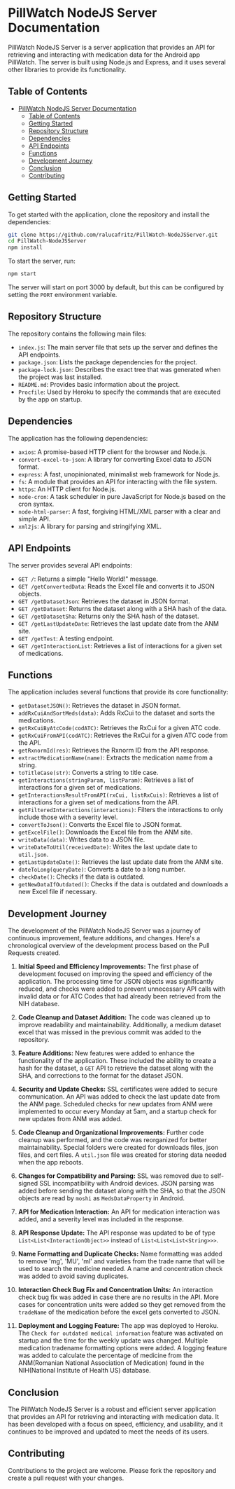 # PillWatch NodeJS Server Documentation

PillWatch NodeJS Server is a server application that provides an API for retrieving and interacting with medication data for the Android app PillWatch. The server is built using Node.js and Express, and it uses several other libraries to provide its functionality.

## Table of Contents

- [PillWatch NodeJS Server Documentation](#pillwatch-nodejs-server-documentation)
  - [Table of Contents](#table-of-contents)
  - [Getting Started](#getting-started)
  - [Repository Structure](#repository-structure)
  - [Dependencies](#dependencies)
  - [API Endpoints](#api-endpoints)
  - [Functions](#functions)
  - [Development Journey](#development-journey)
  - [Conclusion](#conclusion)
  - [Contributing](#contributing)

## Getting Started

To get started with the application, clone the repository and install the dependencies:

```bash
git clone https://github.com/ralucafritz/PillWatch-NodeJSServer.git
cd PillWatch-NodeJSServer
npm install
```

To start the server, run:

```bash
npm start
```

The server will start on port 3000 by default, but this can be configured by setting the `PORT` environment variable.

## Repository Structure

The repository contains the following main files:

- `index.js`: The main server file that sets up the server and defines the API endpoints.
- `package.json`: Lists the package dependencies for the project.
- `package-lock.json`: Describes the exact tree that was generated when the project was last installed.
- `README.md`: Provides basic information about the project.
- `Procfile`: Used by Heroku to specify the commands that are executed by the app on startup.

## Dependencies

The application has the following dependencies:

- `axios`: A promise-based HTTP client for the browser and Node.js.
- `convert-excel-to-json`: A library for converting Excel data to JSON format.
- `express`: A fast, unopinionated, minimalist web framework for Node.js.
- `fs`: A module that provides an API for interacting with the file system.
- `https`: An HTTP client for Node.js.
- `node-cron`: A task scheduler in pure JavaScript for Node.js based on the cron syntax.
- `node-html-parser`: A fast, forgiving HTML/XML parser with a clear and simple API.
- `xml2js`: A library for parsing and stringifying XML.

## API Endpoints

The server provides several API endpoints:

- `GET /`: Returns a simple "Hello World!" message.
- `GET /getConvertedData`: Reads the Excel file and converts it to JSON objects.
- `GET /getDatasetJson`: Retrieves the dataset in JSON format.
- `GET /getDataset`: Returns the dataset along with a SHA hash of the data.
- `GET /getDatasetSha`: Returns only the SHA hash of the dataset.
- `GET /getLastUpdateDate`: Retrieves the last update date from the ANM site.
- `GET /getTest`: A testing endpoint.
- `GET /getInteractionList`: Retrieves a list of interactions for a given set of medications.

## Functions

The application includes several functions that provide its core functionality:

- `getDatasetJSON()`: Retrieves the dataset in JSON format.
- `addRxCuiAndSortMeds(data)`: Adds RxCui to the dataset and sorts the medications.
- `getRxCuiByAtcCode(codATC)`: Retrieves the RxCui for a given ATC code.
- `getRxCuiFromAPI(codATC)`: Retrieves the RxCui for a given ATC code from the API.
- `getRxnormId(res)`: Retrieves the Rxnorm ID from the API response.
- `extractMedicationName(name)`: Extracts the medication name from a string.
- `toTitleCase(str)`: Converts a string to title case.
- `getInteractions(stringParam, listParam)`: Retrieves a list of interactions for a given set of medications.
- `getInteractionsResultFromAPI(rxCui, listRxCuis)`: Retrieves a list of interactions for a given set of medications from the API.
- `getFilteredInteractions(interactions)`: Filters the interactions to only include those with a severity level.
- `convertToJson()`: Converts the Excel file to JSON format.
- `getExcelFile()`: Downloads the Excel file from the ANM site.
- `writeData(data)`: Writes data to a JSON file.
- `writeDateToUtil(receivedDate)`: Writes the last update date to `util.json`.
- `getLastUpdateDate()`: Retrieves the last update date from the ANM site.
- `dateToLong(queryDate)`: Converts a date to a long number.
- `checkDate()`: Checks if the data is outdated.
- `getNewDataIfOutdated()`: Checks if the data is outdated and downloads a new Excel file if necessary.

## Development Journey

The development of the PillWatch NodeJS Server was a journey of continuous improvement, feature additions, and changes. Here's a chronological overview of the development process based on the Pull Requests created.

1. **Initial Speed and Efficiency Improvements:** The first phase of development focused on improving the speed and efficiency of the application. The processing time for JSON objects was significantly reduced, and checks were added to prevent unnecessary API calls with invalid data or for ATC Codes that had already been retrieved from the NIH database.

2. **Code Cleanup and Dataset Addition:** The code was cleaned up to improve readability and maintainability. Additionally, a medium dataset excel that was missed in the previous commit was added to the repository.

3. **Feature Additions:** New features were added to enhance the functionality of the application. These included the ability to create a hash for the dataset, a `GET` API to retrieve the dataset along with the SHA, and corrections to the format for the dataset JSON.

4. **Security and Update Checks:** SSL certificates were added to secure communication. An API was added to check the last update date from the ANM page. Scheduled checks for new updates from ANM were implemented to occur every Monday at 5am, and a startup check for new updates from ANM was added.

5. **Code Cleanup and Organizational Improvements:** Further code cleanup was performed, and the code was reorganized for better maintainability. Special folders were created for downloads files, json files, and cert files. A `util.json` file was created for storing data needed when the app reboots.

6. **Changes for Compatibility and Parsing:** SSL was removed due to self-signed SSL incompatibility with Android devices. JSON parsing was added before sending the dataset along with the SHA, so that the JSON objects are read by `moshi` as `MedsDataProperty` in Android.

7. **API for Medication Interaction:** An API for medication interaction was added, and a severity level was included in the response.

8. **API Response Update:** The API response was updated to be of type `List<List<InteractionObject>>` instead of `List<List<List<String>>>`.

9. **Name Formatting and Duplicate Checks:** Name formatting was added to remove 'mg', 'MU', 'ml' and varieties from the trade name that will be used to search the medicine needed. A name and concentration check was added to avoid saving duplicates.

10. **Interaction Check Bug Fix and Concentration Units:** An interaction check bug fix was added in case there are no results in the API. More cases for concentration units were added so they get removed from the `tradeName` of the medication before the excel gets converted to JSON.

11. **Deployment and Logging Feature:** The app was deployed to Heroku. The `Check for outdated medical information` feature was activated on startup and the time for the weekly update was changed. Multiple medication tradename formatting options were added. A logging feature was added to calculate the percentage of medicine from the ANM(Romanian National Association of Medication) found in the NIH(National Institute of Health US) database.

## Conclusion

The PillWatch NodeJS Server is a robust and efficient server application that provides an API for retrieving and interacting with medication data. It has been developed with a focus on speed, efficiency, and usability, and it continues to be improved and updated to meet the needs of its users.


## Contributing
Contributions to the project are welcome. Please fork the repository and create a pull request with your changes.
